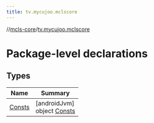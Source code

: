 ```yaml
---
title: tv.mycujoo.mclscore
---
```

//[mcls-core](../../index.html)/[tv.mycujoo.mclscore](index.html)



# Package-level declarations



## Types


| Name | Summary |
|---|---|
| [Consts](-consts/index.html) | [androidJvm]<br>object [Consts](-consts/index.html) |

